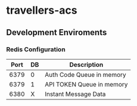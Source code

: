 # travellers-acs

## Development Enviroments  

### Redis Configuration  

Port | DB | Description
---- | -- | -----------
6379 | 0 | Auth Code Queue in memory
6379 | 1 | API TOKEN Queue in memory
6380 | X | Instant Message Data
